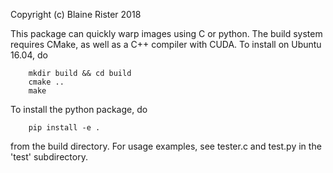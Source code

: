 Copyright (c) Blaine Rister 2018

This package can quickly warp images using C or python. The build system requires CMake, as well as a C++ compiler with CUDA. To install on Ubuntu 16.04, do

        mkdir build && cd build
        cmake ..
        make

To install the python package, do 
       
        pip install -e .

from the build directory. For usage examples, see tester.c and test.py in the 'test' subdirectory.
